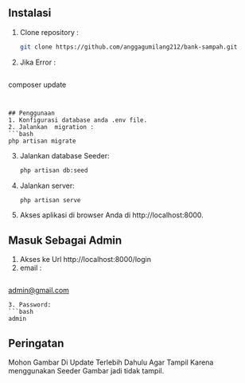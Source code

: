 
## Instalasi

1. Clone repository :

   ```bash
   git clone https://github.com/anggagumilang212/bank-sampah.git
   ```
1. Jika Error  :

   ```bash
 composer update
   ```


## Penggunaan
1. Konfigurasi database anda .env file.
2. Jalankan  migration :
   ```bash
   php artisan migrate
   ```
3. Jalankan database Seeder:
   ```bash
   php artisan db:seed
   ```
4. Jalankan server:
   ```bash
   php artisan serve
   ```

5. Akses aplikasi di browser Anda di http://localhost:8000.

## Masuk Sebagai Admin
1. Akses ke Url http://localhost:8000/login
2. email :
   ```bash
  admin@gmail.com
   ```
3. Password:
   ```bash
   admin
   ```

## Peringatan
Mohon  Gambar Di Update Terlebih Dahulu Agar Tampil Karena menggunakan Seeder Gambar jadi tidak tampil.



